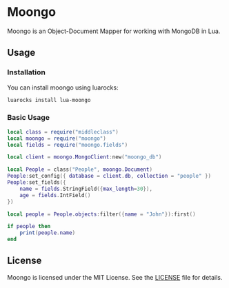 # Moongo

Moongo is an Object-Document Mapper for working with MongoDB in Lua.

## Usage

### Installation

You can install moongo using luarocks:

```sh
luarocks install lua-moongo
```

### Basic Usage

```lua
local class = require("middleclass")
local moongo = require("moongo")
local fields = require("moongo.fields")

local client = moongo.MongoClient:new("moongo_db")

local People = class("People", moongo.Document)
People:set_config({ database = client.db, collection = "people" })
People:set_fields({
	name = fields.StringField({max_length=30}),
	age = fields.IntField()
})

local people = People.objects:filter({name = "John"}):first()

if people then
	print(people.name)
end
```

## License

Moongo is licensed under the MIT License. See the [LICENSE](LICENSE) file for details.
